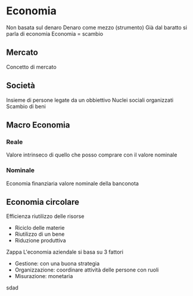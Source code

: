 # Economia
Non basata sul denaro
Denaro come mezzo (strumento)
Già dal baratto si parla di economia
Economia = scambio
## Mercato
Concetto di mercato
## Società
Insieme di persone legate da un obbiettivo
Nuclei sociali organizzati
Scambio di beni
## Macro Economia
### Reale
Valore intrinseco di quello che posso comprare con il valore nominale
### Nominale
Economia finanziaria valore nominale della banconota
## Economia circolare
Efficienza riutilizzo delle risorse
- Riciclo delle materie
- Riutilizzo di un bene
- Riduzione produttiva

Zappa
L'economia aziendale si basa su 3 fattori
- Gestione: con una buona strategia
- Organizzazione: coordinare attività delle persone con ruoli
- Misurazione: monetaria


sdad
